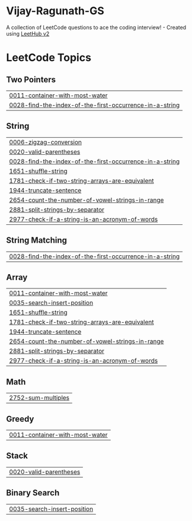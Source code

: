 # Vijay-Ragunath-GS
A collection of LeetCode questions to ace the coding interview! - Created using [LeetHub v2](https://github.com/arunbhardwaj/LeetHub-2.0)

<!---LeetCode Topics Start-->
# LeetCode Topics
## Two Pointers
|  |
| ------- |
| [0011-container-with-most-water](https://github.com/gsvijayragunath/Vijay-Ragunath-GS/tree/master/0011-container-with-most-water) |
| [0028-find-the-index-of-the-first-occurrence-in-a-string](https://github.com/gsvijayragunath/Vijay-Ragunath-GS/tree/master/0028-find-the-index-of-the-first-occurrence-in-a-string) |
## String
|  |
| ------- |
| [0006-zigzag-conversion](https://github.com/gsvijayragunath/Vijay-Ragunath-GS/tree/master/0006-zigzag-conversion) |
| [0020-valid-parentheses](https://github.com/gsvijayragunath/Vijay-Ragunath-GS/tree/master/0020-valid-parentheses) |
| [0028-find-the-index-of-the-first-occurrence-in-a-string](https://github.com/gsvijayragunath/Vijay-Ragunath-GS/tree/master/0028-find-the-index-of-the-first-occurrence-in-a-string) |
| [1651-shuffle-string](https://github.com/gsvijayragunath/Vijay-Ragunath-GS/tree/master/1651-shuffle-string) |
| [1781-check-if-two-string-arrays-are-equivalent](https://github.com/gsvijayragunath/Vijay-Ragunath-GS/tree/master/1781-check-if-two-string-arrays-are-equivalent) |
| [1944-truncate-sentence](https://github.com/gsvijayragunath/Vijay-Ragunath-GS/tree/master/1944-truncate-sentence) |
| [2654-count-the-number-of-vowel-strings-in-range](https://github.com/gsvijayragunath/Vijay-Ragunath-GS/tree/master/2654-count-the-number-of-vowel-strings-in-range) |
| [2881-split-strings-by-separator](https://github.com/gsvijayragunath/Vijay-Ragunath-GS/tree/master/2881-split-strings-by-separator) |
| [2977-check-if-a-string-is-an-acronym-of-words](https://github.com/gsvijayragunath/Vijay-Ragunath-GS/tree/master/2977-check-if-a-string-is-an-acronym-of-words) |
## String Matching
|  |
| ------- |
| [0028-find-the-index-of-the-first-occurrence-in-a-string](https://github.com/gsvijayragunath/Vijay-Ragunath-GS/tree/master/0028-find-the-index-of-the-first-occurrence-in-a-string) |
## Array
|  |
| ------- |
| [0011-container-with-most-water](https://github.com/gsvijayragunath/Vijay-Ragunath-GS/tree/master/0011-container-with-most-water) |
| [0035-search-insert-position](https://github.com/gsvijayragunath/Vijay-Ragunath-GS/tree/master/0035-search-insert-position) |
| [1651-shuffle-string](https://github.com/gsvijayragunath/Vijay-Ragunath-GS/tree/master/1651-shuffle-string) |
| [1781-check-if-two-string-arrays-are-equivalent](https://github.com/gsvijayragunath/Vijay-Ragunath-GS/tree/master/1781-check-if-two-string-arrays-are-equivalent) |
| [1944-truncate-sentence](https://github.com/gsvijayragunath/Vijay-Ragunath-GS/tree/master/1944-truncate-sentence) |
| [2654-count-the-number-of-vowel-strings-in-range](https://github.com/gsvijayragunath/Vijay-Ragunath-GS/tree/master/2654-count-the-number-of-vowel-strings-in-range) |
| [2881-split-strings-by-separator](https://github.com/gsvijayragunath/Vijay-Ragunath-GS/tree/master/2881-split-strings-by-separator) |
| [2977-check-if-a-string-is-an-acronym-of-words](https://github.com/gsvijayragunath/Vijay-Ragunath-GS/tree/master/2977-check-if-a-string-is-an-acronym-of-words) |
## Math
|  |
| ------- |
| [2752-sum-multiples](https://github.com/gsvijayragunath/Vijay-Ragunath-GS/tree/master/2752-sum-multiples) |
## Greedy
|  |
| ------- |
| [0011-container-with-most-water](https://github.com/gsvijayragunath/Vijay-Ragunath-GS/tree/master/0011-container-with-most-water) |
## Stack
|  |
| ------- |
| [0020-valid-parentheses](https://github.com/gsvijayragunath/Vijay-Ragunath-GS/tree/master/0020-valid-parentheses) |
## Binary Search
|  |
| ------- |
| [0035-search-insert-position](https://github.com/gsvijayragunath/Vijay-Ragunath-GS/tree/master/0035-search-insert-position) |
<!---LeetCode Topics End-->